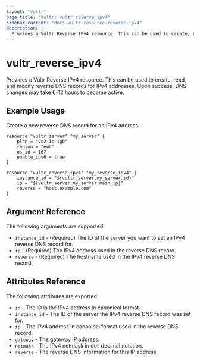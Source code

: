 ```yaml
---
layout: "vultr"
page_title: "Vultr: vultr_reverse_ipv4"
sidebar_current: "docs-vultr-resource-reverse-ipv4"
description: |-
  Provides a Vultr Reverse IPv4 resource. This can be used to create, read, and modify reverse DNS records for IPv4 addresses.
---
```


# vultr_reverse_ipv4

Provides a Vultr Reverse IPv4 resource. This can be used to create, read, and
modify reverse DNS records for IPv4 addresses. Upon success, DNS
changes may take 6-12 hours to become active.

## Example Usage

Create a new reverse DNS record for an IPv4 address:

```hcl
resource "vultr_server" "my_server" {
	plan = "vc2-1c-1gb"
	region = "ewr"
	os_id = 167
	enable_ipv6 = true
}

resource "vultr_reverse_ipv4" "my_reverse_ipv4" {
	instance_id = "${vultr_server.my_server.id}"
	ip = "${vultr_server.my_server.main_ip}"
	reverse = "host.example.com"
}
```

## Argument Reference

The following arguments are supported:

* `instance_id` - (Required) The ID of the server you want to set an IPv4
  reverse DNS record for.
* `ip` - (Required) The IPv4 address used in the reverse DNS record.
* `reverse` - (Required) The hostname used in the IPv4 reverse DNS record.

## Attributes Reference

The following attributes are exported:

* `id` - The ID is the IPv4 address in canonical format.
* `instance_id` - The ID of the server the IPv4 reverse DNS record was set for.
* `ip` - The IPv4 address in canonical format used in the reverse DNS record.
* `gateway` - The gateway IP address.
* `netmask` - The IPv4 netmask in dot-decimal notation.
* `reverse` - The reverse DNS information for this IP address.